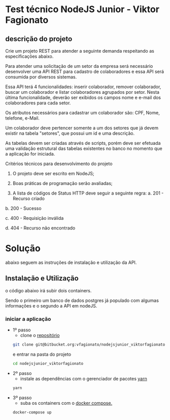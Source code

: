 
# Test técnico NodeJS Junior - Viktor Fagionato

## descrição do projeto
Crie um projeto REST para atender a seguinte demanda respeitando as especificações abaixo.

Para atender uma solicitação de um setor da empresa será necessário desenvolver uma API REST para cadastro de colaboradores e essa API será consumida por diversos sistemas.

Essa API terá 4 funcionalidades: inserir colaborador, remover colaborador, buscar um colaborador e listar colaboradores agrupados por setor. Nesta última funcionalidade, deverão ser exibidos os campos nome e e-mail dos colaboradores para cada setor.

Os atributos necessários para cadastrar um colaborador são: CPF, Nome, telefone, e-Mail.

Um colaborador deve pertencer somente a um dos setores que já devem existir na tabela "setores", que possui um id e uma descrição.

As tabelas devem ser criadas através de scripts, porém deve ser efetuada uma validação estrutural das tabelas existentes no banco no momento que a aplicação for iniciada.

Critérios técnicos para desenvolvimento do projeto

1. O projeto deve ser escrito em NodeJS;

1. Boas práticas de programação serão avaliadas;

1. A lista de códigos de Status HTTP deve seguir a seguinte regra:
  a. 201 - Recurso criado

  b. 200 - Sucesso

  c. 400 - Requisição inválida

   d. 404 - Recurso não encontrado

# Solução
abaixo seguem as instruções de instalação e utilização da API.





## Instalação e Utilização
o código abaixo irá subir dois containers.

Sendo o primeiro um banco de dados postgres já populado com algumas informações
e o segundo a API em nodeJS.

### iniciar a aplicação

* 1º passo
  * clone o [repositório](https://bitbucket.org/vfagionato/nodejsjunior_viktorfagionato/src/master/)
  ```bash
  git clone git@bitbucket.org:vfagionato/nodejsjunior_viktorfagionato.git
  ```
  e entrar na pasta do projeto
  ```bash
  cd nodejsjunior_viktorfagionato
  ```
* 2º passo
  * instale as dependências com o gerenciador de pacotes [yarn](https://yarnpkg.com/getting-started/install)
  ```bash
  yarn
  ```
* 3º passo
  * suba os containers com o [docker compose.](https://docs.docker.com/compose/install/)
  ```bash
  docker-compose up
  ```
